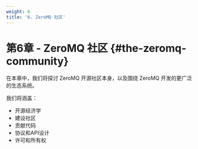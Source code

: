 ```yaml
---
weight: 6
title: '6. ZeroMQ 社区'
---
```


# 第6章 - ZeroMQ 社区 {#the-zeromq-community}

在本章中，我们将探讨 ZeroMQ 开源社区本身，以及围绕 ZeroMQ 开发的更广泛的生态系统。

我们将涵盖：

* 开源经济学
* 建设社区
* 贡献代码
* 协议和API设计
* 许可和所有权
